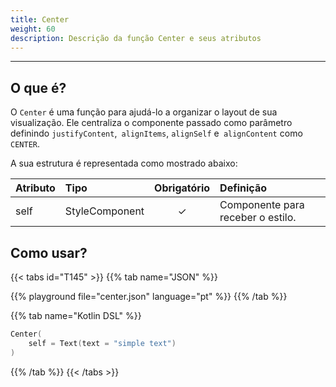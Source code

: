 ```yaml
---
title: Center
weight: 60
description: Descrição da função Center e seus atributos
---
```


---


## O que é?

O `Center` é uma função para ajudá-lo a organizar o layout de sua visualização. Ele centraliza o componente passado como parâmetro definindo `justifyContent`,` alignItems`, `alignSelf` e` alignContent` como `CENTER`.

A sua estrutura é representada como mostrado abaixo:

| **Atributo** | **Tipo**                                                       | Obrigatório | **Definição**                                                                                                     |
| :----------- | :------------------------------------------------------------- | :---------: | :---------------------------------------------------------------------------------------------------------------- |
| self   | StyleComponent                                                |      ✓       | Componente para receber o estilo. |


## Como usar?

{{< tabs id="T145" >}}
{{% tab name="JSON" %}}

<!-- json-playground:center.json
{
  "_beagleComponent_" : "beagle:text",
  "text" : "simple text",
  "style" : {
    "flex" : {
      "justifyContent" : "CENTER",
      "alignItems" : "CENTER",
      "alignSelf" : "CENTER",
      "alignContent" : "CENTER"
    }
  }
}
-->

{{% playground file="center.json" language="pt" %}}
{{% /tab %}}

{{% tab name="Kotlin DSL" %}}

```kotlin
Center(
    self = Text(text = "simple text")
)
```

{{% /tab %}}
{{< /tabs >}}
